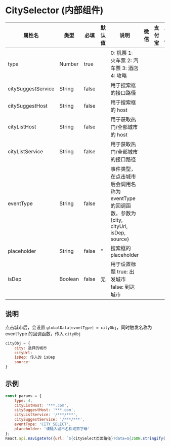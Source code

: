 # CitySelector <span style="font-weight: bold">(内部组件)</span>

| 属性名 | 类型 | 必填 | 默认值 | 说明 | 微信 | 支付宝 | 百度 | 快应用 | H5 |
| --- | --- | --- | --- | --- | --- | --- | --- | --- | --- |
| type | Number | true |  | 0: 机票 1: 火车票 2: 汽车票 3: 酒店 4: 攻略 | | | | | |
| citySuggestService | String | false |  | 用于搜索框的接口路径 | | | | | |
| citySuggestHost | String | false |  | 用于搜索框的 host | | | | | |
| cityListHost | String | false |  | 用于获取热门/全部城市的 host | | | | | |
| cityListService | String | false |  | 用于获取热门/全部城市的接口路径 | | | | | |
| eventType | String | false |  | 事件类型，在点击城市后会调用名称为 eventType 的回调函数，参数为 {city, cityUrl, isDep, source} | | | | | |
| placeholder | String | false | '' | 搜索框的placeholder | | | | | |
| isDep | Boolean | false | 无 | 用于设置标题 true: 出发城市 false: 到达城市 | | | | | |

## 说明
点击城市后，会设置 `globalData[evnetType] = cityObj`，同时触发名称为 eventType 的回调函数，传入 `cityObj`

```javascript
cityObj = {
    city: 选择的城市
    cityUrl:
    isDep: 传入的 isDep
    source: 
}
```

## 示例

```javascript
const params = {
    type: 4,
    cityListHost: '***.com',
    citySuggestHost: '***.com',
    cityListService: '/***/***',
    citySuggestService: '/***/***',
    eventType: 'CITY_SELECT',
    placeholder: '请输入城市名称或首字母'
};
React.api.navigateTo({url: `${citySelect页面路径}?data=${JSON.stringify(params)}`});
```